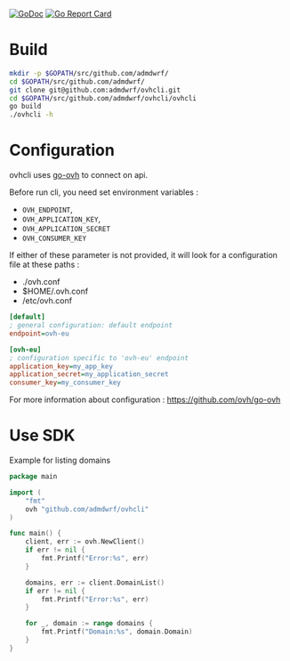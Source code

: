 [![GoDoc](https://godoc.org/github.com/admdwrf/ovhcli?status.svg)](https://godoc.org/github.com/admdwrf/ovhcli)
[![Go Report Card](https://goreportcard.com/badge/admdwrf/ovhcli)](https://goreportcard.com/report/admdwrf/ovhcli)

# Build

```bash
mkdir -p $GOPATH/src/github.com/admdwrf/
cd $GOPATH/src/github.com/admdwrf/
git clone git@github.com:admdwrf/ovhcli.git
cd $GOPATH/src/github.com/admdwrf/ovhcli/ovhcli
go build
./ovhcli -h
```

# Configuration

ovhcli uses [go-ovh](https://github.com/ovh/go-ovh) to connect on api.

Before run cli, you need set environment variables :

- ``OVH_ENDPOINT``,
- ``OVH_APPLICATION_KEY``,
- ``OVH_APPLICATION_SECRET``
- ``OVH_CONSUMER_KEY``  

If either of these parameter is not provided, it will look for a configuration file
at these paths :

- ./ovh.conf
- $HOME/.ovh.conf
- /etc/ovh.conf

```ini
[default]
; general configuration: default endpoint
endpoint=ovh-eu

[ovh-eu]
; configuration specific to 'ovh-eu' endpoint
application_key=my_app_key
application_secret=my_application_secret
consumer_key=my_consumer_key
```

For more information about configuration : https://github.com/ovh/go-ovh

# Use SDK

Example for listing domains

```go
package main

import (
	"fmt"
	ovh "github.com/admdwrf/ovhcli"
)

func main() {
	client, err := ovh.NewClient()
	if err != nil {
		fmt.Printf("Error:%s", err)
	}

	domains, err := client.DomainList()
	if err != nil {
		fmt.Printf("Error:%s", err)
	}

	for _, domain := range domains {
		fmt.Printf("Domain:%s", domain.Domain)
	}
}
```

